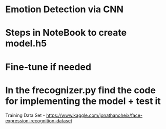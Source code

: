 # Emotion Detection via CNN
# Steps in NoteBook to create model.h5 
# Fine-tune if needed
# In the frecognizer.py find the code for implementing the model + test it
Training Data Set - https://www.kaggle.com/jonathanoheix/face-expression-recognition-dataset
